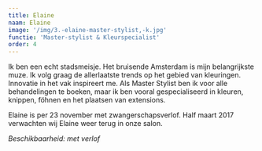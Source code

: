 ```yaml
---
title: Elaine
naam: Elaine
image: '/img/3.-elaine-master-stylist,-k.jpg'
functie: 'Master-stylist & Kleurspecialist'
order: 4
---
```



Ik ben een echt stadsmeisje. Het bruisende Amsterdam is mijn belangrijkste muze. Ik volg graag de allerlaatste trends op het gebied van kleuringen. Innovatie in het vak inspireert me. Als Master Stylist ben ik voor alle behandelingen te boeken, maar ik ben vooral gespecialiseerd in kleuren, knippen, f&ouml;hnen en het plaatsen van extensions.

Elaine is per 23 november met zwangerschapsverlof. Half maart 2017 verwachten wij Elaine weer terug in onze salon.

*Beschikbaarheid: met verlof*